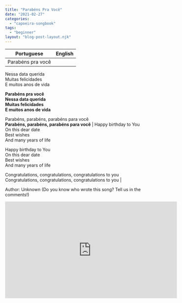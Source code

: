 ```yaml
---
title: "Parabéns Pra Você"
date: "2021-02-27"
categories: 
  - "capoeira-songbook"
tags: 
  - "beginner"
layout: "blog-post-layout.njk"
---
```


| Portuguese | English |
| --- | --- |
| Parabéns pra você  
Nessa data querida  
Muitas felicidades  
E muitos anos de vida  
  
**Parabéns pra você  
Nessa data querida  
Muitas felicidades  
E muitos anos de vida**  
  
Parabéns, parabéns, parabéns para você  
**Parabéns, parabéns, parabéns para você** | Happy birthday to You  
On this dear date  
Best wishes  
And many years of life  
  
Happy birthday to You  
On this dear date  
Best wishes  
And many years of life  
  
Congratulations, congratulations, congratulations to you  
Congratulations, congratulations, congratulations to you |

<figcaption>

Author: Unknown (Do you know who wrote this song? Tell us in the comments!)

</figcaption>

<iframe width="560" height="315" src="https://www.youtube.com/embed/2JxzNc1AOF4" title="YouTube video player" frameborder="0" allow="accelerometer; autoplay; clipboard-write; encrypted-media; gyroscope; picture-in-picture" allowfullscreen></iframe>
